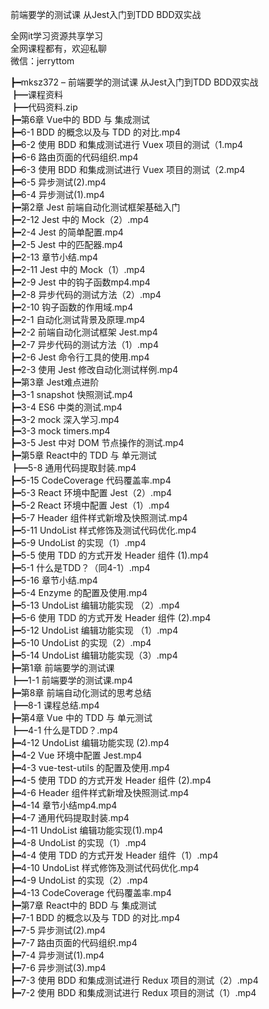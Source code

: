 前端要学的测试课 从Jest入门到TDD BDD双实战

全网it学习资源共享学习<br>全网课程都有，欢迎私聊<br>微信：jerryttom<br>

┣━mksz372 – 前端要学的测试课 从Jest入门到TDD BDD双实战<br> ┣━课程资料<br> ┣━代码资料.zip<br> ┣━第6章 Vue中的 BDD 与 集成测试<br> ┣━6-1 BDD 的概念以及与 TDD 的对比.mp4<br> ┣━6-2 使用 BDD 和集成测试进行 Vuex 项目的测试（1.mp4<br> ┣━6-6 路由页面的代码组织.mp4<br> ┣━6-3 使用 BDD 和集成测试进行 Vuex 项目的测试（2.mp4<br> ┣━6-5 异步测试(2).mp4<br> ┣━6-4 异步测试(1).mp4<br> ┣━第2章 Jest 前端自动化测试框架基础入门<br> ┣━2-12 Jest 中的 Mock（2）.mp4<br> ┣━2-4 Jest 的简单配置.mp4<br> ┣━2-5 Jest 中的匹配器.mp4<br> ┣━2-13 章节小结.mp4<br> ┣━2-11 Jest 中的 Mock（1）.mp4<br> ┣━2-9 Jest 中的钩子函数mp4.mp4<br> ┣━2-8 异步代码的测试方法（2）.mp4<br> ┣━2-10 钩子函数的作用域.mp4<br> ┣━2-1 自动化测试背景及原理.mp4<br> ┣━2-2 前端自动化测试框架 Jest.mp4<br> ┣━2-7 异步代码的测试方法（1）.mp4<br> ┣━2-6 Jest 命令行工具的使用.mp4<br> ┣━2-3 使用 Jest 修改自动化测试样例.mp4<br> ┣━第3章 Jest难点进阶<br> ┣━3-1 snapshot 快照测试.mp4<br> ┣━3-4 ES6 中类的测试.mp4<br> ┣━3-2 mock 深入学习.mp4<br> ┣━3-3 mock timers.mp4<br> ┣━3-5 Jest 中对 DOM 节点操作的测试.mp4<br> ┣━第5章 React中的 TDD 与 单元测试<br> ┣━5-8 通用代码提取封装.mp4<br> ┣━5-15 CodeCoverage 代码覆盖率.mp4<br> ┣━5-3 React 环境中配置 Jest（2）.mp4<br> ┣━5-2 React 环境中配置 Jest（1）.mp4<br> ┣━5-7 Header 组件样式新增及快照测试.mp4<br> ┣━5-11 UndoList 样式修饰及测试代码优化.mp4<br> ┣━5-9 UndoList 的实现（1）.mp4<br> ┣━5-5 使用 TDD 的方式开发 Header 组件 (1).mp4<br> ┣━5-1 什么是TDD？（同4-1）.mp4<br> ┣━5-16 章节小结.mp4<br> ┣━5-4 Enzyme 的配置及使用.mp4<br> ┣━5-13 UndoList 编辑功能实现 （2）.mp4<br> ┣━5-6 使用 TDD 的方式开发 Header 组件 (2).mp4<br> ┣━5-12 UndoList 编辑功能实现 （1）.mp4<br> ┣━5-10 UndoList 的实现（2）.mp4<br> ┣━5-14 UndoList 编辑功能实现（3）.mp4<br> ┣━第1章 前端要学的测试课<br> ┣━1-1 前端要学的测试课.mp4<br> ┣━第8章 前端自动化测试的思考总结<br> ┣━8-1 课程总结.mp4<br> ┣━第4章 Vue 中的 TDD 与 单元测试<br> ┣━4-1 什么是TDD？.mp4<br> ┣━4-12 UndoList 编辑功能实现 (2).mp4<br> ┣━4-2 Vue 环境中配置 Jest.mp4<br> ┣━4-3 vue-test-utils 的配置及使用.mp4<br> ┣━4-5 使用 TDD 的方式开发 Header 组件 (2).mp4<br> ┣━4-6 Header 组件样式新增及快照测试.mp4<br> ┣━4-14 章节小结mp4.mp4<br> ┣━4-7 通用代码提取封装.mp4<br> ┣━4-11 UndoList 编辑功能实现(1).mp4<br> ┣━4-8 UndoList 的实现（1）.mp4<br> ┣━4-4 使用 TDD 的方式开发 Header 组件（1）.mp4<br> ┣━4-10 UndoList 样式修饰及测试代码优化.mp4<br> ┣━4-9 UndoList 的实现（2）.mp4<br> ┣━4-13 CodeCoverage 代码覆盖率.mp4<br> ┣━第7章 React中的 BDD 与 集成测试<br> ┣━7-1 BDD 的概念以及与 TDD 的对比.mp4<br> ┣━7-5 异步测试(2).mp4<br> ┣━7-7 路由页面的代码组织.mp4<br> ┣━7-4 异步测试(1).mp4<br> ┣━7-6 异步测试(3).mp4<br> ┣━7-3 使用 BDD 和集成测试进行 Redux 项目的测试（2）.mp4<br> ┣━7-2 使用 BDD 和集成测试进行 Redux 项目的测试（1）.mp4